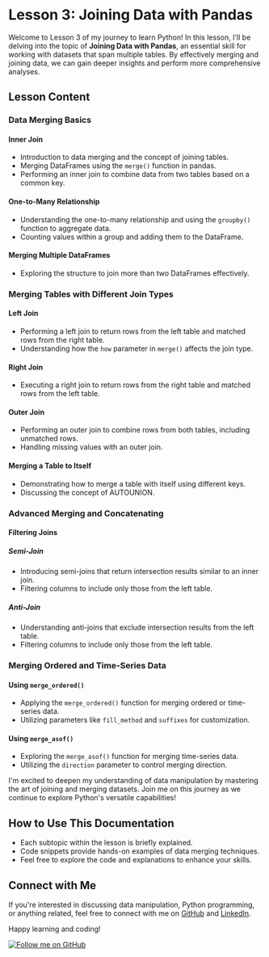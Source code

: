 # Lesson 3: Joining Data with Pandas

Welcome to Lesson 3 of my journey to learn Python! In this lesson, I'll be delving into the topic of **Joining Data with Pandas**, an essential skill for working with datasets that span multiple tables. By effectively merging and joining data, we can gain deeper insights and perform more comprehensive analyses.

## Lesson Content

### Data Merging Basics

#### Inner Join
- Introduction to data merging and the concept of joining tables.
- Merging DataFrames using the `merge()` function in pandas.
- Performing an inner join to combine data from two tables based on a common key.

#### One-to-Many Relationship
- Understanding the one-to-many relationship and using the `groupby()` function to aggregate data.
- Counting values within a group and adding them to the DataFrame.

#### Merging Multiple DataFrames
- Exploring the structure to join more than two DataFrames effectively.

### Merging Tables with Different Join Types

#### Left Join
- Performing a left join to return rows from the left table and matched rows from the right table.
- Understanding how the `how` parameter in `merge()` affects the join type.

#### Right Join
- Executing a right join to return rows from the right table and matched rows from the left table.

#### Outer Join
- Performing an outer join to combine rows from both tables, including unmatched rows.
- Handling missing values with an outer join.

#### Merging a Table to Itself
- Demonstrating how to merge a table with itself using different keys.
- Discussing the concept of AUTOUNION.

### Advanced Merging and Concatenating

#### Filtering Joins

##### Semi-Join
- Introducing semi-joins that return intersection results similar to an inner join.
- Filtering columns to include only those from the left table.

##### Anti-Join
- Understanding anti-joins that exclude intersection results from the left table.
- Filtering columns to include only those from the left table.

### Merging Ordered and Time-Series Data

#### Using `merge_ordered()`
- Applying the `merge_ordered()` function for merging ordered or time-series data.
- Utilizing parameters like `fill_method` and `suffixes` for customization.

#### Using `merge_asof()`
- Exploring the `merge_asof()` function for merging time-series data.
- Utilizing the `direction` parameter to control merging direction.

I'm excited to deepen my understanding of data manipulation by mastering the art of joining and merging datasets. Join me on this journey as we continue to explore Python's versatile capabilities!

## How to Use This Documentation

- Each subtopic within the lesson is briefly explained.
- Code snippets provide hands-on examples of data merging techniques.
- Feel free to explore the code and explanations to enhance your skills.

## Connect with Me

If you're interested in discussing data manipulation, Python programming, or anything related, feel free to connect with me on [GitHub](https://github.com/Adham-XIII) and [LinkedIn](https://www.linkedin.com/in/adham-nasser-4564a4241/).

Happy learning and coding!

[![Follow me on GitHub](https://img.shields.io/github/followers/Adham-XIII?label=Follow&style=social)](https://github.com/Adham-XIII)

